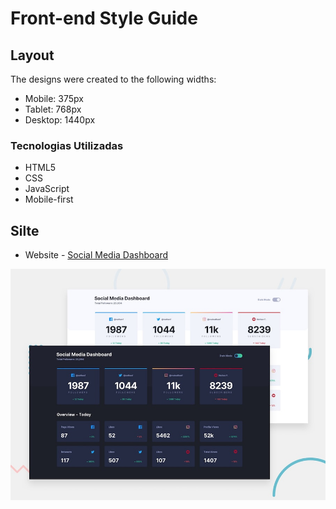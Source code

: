 # Front-end Style Guide

## Layout

The designs were created to the following widths:

- Mobile: 375px
- Tablet: 768px
- Desktop: 1440px

### Tecnologias Utilizadas

- HTML5
- CSS
- JavaScript
- Mobile-first

## Silte

- Website - [Social Media Dashboard](https://www.your-site.com)

![Space tourism are beautiful!][def]

[def]: ./project/design/desktop-preview.jpg "Social Media Dashboard"
